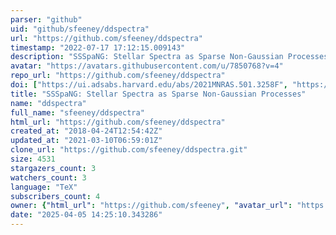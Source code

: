 ```yaml
---
parser: "github"
uid: "github/sfeeney/ddspectra"
url: "https://github.com/sfeeney/ddspectra"
timestamp: "2022-07-17 17:12:15.009143"
description: "SSSpaNG: Stellar Spectra as Sparse Non-Gaussian Processes"
avatar: "https://avatars.githubusercontent.com/u/7850768?v=4"
repo_url: "https://github.com/sfeeney/ddspectra"
doi: ["https://ui.adsabs.harvard.edu/abs/2021MNRAS.501.3258F", "https://ui.adsabs.harvard.edu/abs/2021ascl.soft04014F/abstract"]
title: "SSSpaNG: Stellar Spectra as Sparse Non-Gaussian Processes"
name: "ddspectra"
full_name: "sfeeney/ddspectra"
html_url: "https://github.com/sfeeney/ddspectra"
created_at: "2018-04-24T12:54:42Z"
updated_at: "2021-03-10T06:59:01Z"
clone_url: "https://github.com/sfeeney/ddspectra.git"
size: 4531
stargazers_count: 3
watchers_count: 3
language: "TeX"
subscribers_count: 4
owner: {"html_url": "https://github.com/sfeeney", "avatar_url": "https://avatars.githubusercontent.com/u/7850768?v=4", "login": "sfeeney", "type": "User"}
date: "2025-04-05 14:25:10.343286"
---
```

